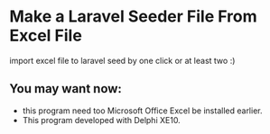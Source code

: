 # Make a Laravel Seeder File From Excel File
import excel file to laravel seed by one click or at least two :)

## You may want now:
* this program need too Microsoft Office Excel be installed earlier.
* This program developed with Delphi XE10.
